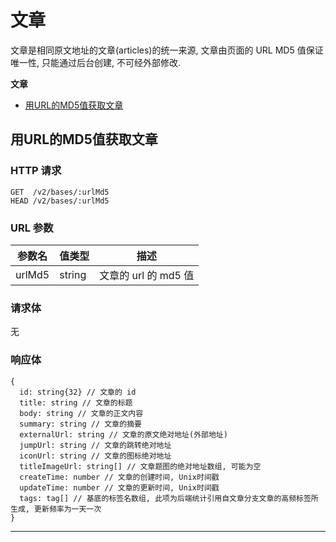 # 文章

文章是相同原文地址的文章(articles)的统一来源, 文章由页面的 URL MD5 值保证唯一性, 只能通过后台创建, 不可经外部修改.

**文章**
* [用URL的MD5值获取文章](#用URL的MD5值获取文章)


## 用URL的MD5值获取文章

### HTTP 请求

```
GET  /v2/bases/:urlMd5
HEAD /v2/bases/:urlMd5
```

### URL 参数

参数名   | 值类型  | 描述
------- | ------ | -------------------
urlMd5 | string | 文章的 url 的 md5 值

### 请求体

无

### 响应体

```
{
  id: string{32} // 文章的 id
  title: string // 文章的标题
  body: string // 文章的正文内容
  summary: string // 文章的摘要
  externalUrl: string // 文章的原文绝对地址(外部地址)
  jumpUrl: string // 文章的跳转绝对地址
  iconUrl: string // 文章的图标绝对地址
  titleImageUrl: string[] // 文章题图的绝对地址数组, 可能为空
  createTime: number // 文章的创建时间, Unix时间戳
  updateTime: number // 文章的更新时间, Unix时间戳
  tags: tag[] // 基底的标签名数组, 此项为后端统计引用自文章分支文章的高频标签所生成, 更新频率为一天一次
}
```

---

